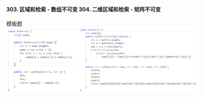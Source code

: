 #### 303. 区域和检索 - 数组不可变  304. 二维区域和检索 - 矩阵不可变
模板题
![模板](https://raw.githubusercontent.com/liang233/leetcode-/main/image/%E5%8C%BA%E9%97%B4%E5%92%8C/6.png)



